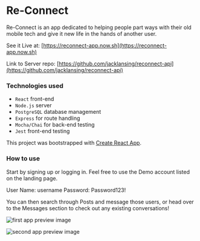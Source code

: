 # Re-Connect

Re-Connect is an app dedicated to helping people part ways with their old mobile tech and give it new life in the hands of another user.

See it Live at: [https://reconnect-app.now.sh](https://reconnect-app.now.sh)

Link to Server repo: [https://github.com/jacklansing/reconnect-api](https://github.com/jacklansing/reconnect-api)

### Technologies used

- `React` front-end
- `Node.js` server
- `PostgreSQL` database management
- `Express` for route handling
- `Mocha/Chai` for back-end testing
- `Jest` front-end testing

This project was bootstrapped with [Create React App](https://github.com/facebook/create-react-app).

### How to use

Start by signing up or logging in. Feel free to use the Demo account listed on the
landing page.

User Name: username
Password: Password123!

You can then search through Posts and message those users, or head over to the Messages section to check out any existing conversations!

![first app preview image](https://user-images.githubusercontent.com/58494268/80147961-4f3f1b80-8582-11ea-8a41-a5b33f15ccfb.png)

![second app preview image](https://user-images.githubusercontent.com/58494268/80147911-3afb1e80-8582-11ea-8b68-825149a9528d.png)

